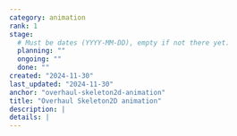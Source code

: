 ```yaml
---
category: animation
rank: 1
stage:
  # Must be dates (YYYY-MM-DD), empty if not there yet.
  planning: ""
  ongoing: ""
  done: ""
created: "2024-11-30"
last_updated: "2024-11-30"
anchor: "overhaul-skeleton2d-animation"
title: "Overhaul Skeleton2D animation"
description: |
details: |
---
```

